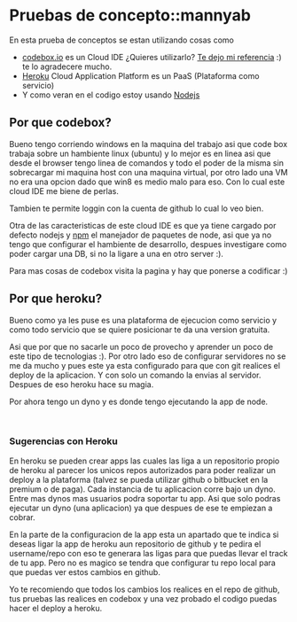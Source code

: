 <h1>Pruebas de concepto::mannyab</h1>

En esta prueba de conceptos se estan utilizando cosas como 

<ul>
  <li>
    <a href="https://www.codebox.io/">codebox.io</a> es un Cloud IDE
    ¿Quieres utilizarlo? <a href="https://www.codebox.io/?affiliate=530ac1a71efea40200000358">Te dejo mi referencia</a> :) te lo agradecere mucho. 
  </li>
  <li>
    <a href="https://www.heroku.com/">Heroku</a> Cloud Application Platform es un PaaS (Plataforma como servicio)
  </li>
  <li>
    Y como veran en el codigo estoy usando <a href="http://nodejs.org/">Nodejs</a>
  </li>
</ul>
 
<h2>Por que codebox?</h2>
<p>
  Bueno tengo corriendo windows en la maquina del trabajo asi que code box trabaja sobre un hambiente linux (ubuntu) y lo mejor es en linea asi que desde el browser tengo linea de comandos y todo el poder de la misma sin sobrecargar mi maquina host con una maquina virtual, por otro lado una VM no era una opcion dado que win8 es medio malo para eso. Con lo cual este cloud IDE me biene de perlas. 
</p>
<p>
  Tambien te permite loggin con la cuenta de github lo cual lo veo bien.
</p>
<p>
  Otra de las caracteristicas de este cloud IDE es que ya tiene cargado por defecto nodejs y <a href="https://www.npmjs.org/">npm</a> el manejador de paquetes de node, asi que ya no tengo que configurar el hambiente de desarrollo, despues investigare como poder cargar una DB, si no la ligare a una en otro server :).
</p>

<p> 
  Para mas cosas de codebox visita la pagina y hay que ponerse a codificar :)
</p>

<h2>Por que heroku?</h2>
<p>
  Bueno como ya les puse es una plataforma de ejecucion como servicio y como todo servicio que se quiere posicionar te da una version gratuita. 
</p>
<p>
  Asi que por que no sacarle un poco de provecho y aprender un poco de este tipo de tecnologias :). 
  Por otro lado eso de configurar servidores no se me da mucho y pues este ya esta configurado para que con git realices el deploy de la aplicacion. Y con solo un comando la envias al servidor. Despues de eso heroku hace su magia.
</p>
<p>
  Por ahora tengo un dyno y es donde tengo ejecutando la app de node.
</p>
<br>
<h3>Sugerencias con Heroku</h3>
<p>
  En heroku se pueden crear apps las cuales las liga a un repositorio propio de heroku al parecer los unicos repos autorizados para poder realizar un deploy a la plataforma (talvez se pueda utilizar github o bitbucket en la premium o de paga). Cada instancia de tu aplicacion corre bajo un dyno. Entre mas dynos mas usuarios podra soportar tu app. Asi que solo podras ejecutar un dyno (una aplicacion) ya que despues de ese te empiezan a cobrar.
</p>
<p>
  En la parte de la configuracion de la app esta un apartado que te indica si deseas ligar la app de heroku aun repositorio de github y te pedira el username/repo con eso te generara las ligas para que puedas llevar el track de tu app. Pero no es magico se tendra que configurar tu repo local para que puedas ver estos cambios en github.
<p>
<p>
  Yo te recomiendo que todos los cambios los realices en el repo de github, tus pruebas las realices en codebox y una vez probado el codigo puedas hacer el deploy a heroku.
</p>
